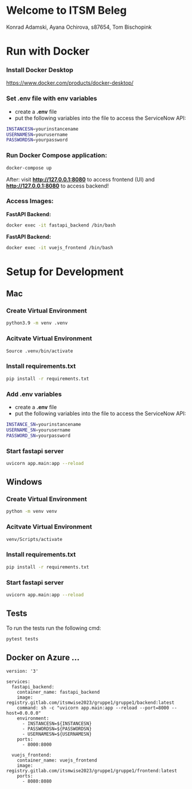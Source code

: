 # Welcome to ITSM Beleg 

Konrad Adamski, Ayana Ochirova, s87654, Tom Bischopink

# Run with Docker

### Install Docker Desktop 

https://www.docker.com/products/docker-desktop/

### Set .env file with env variables

- create a **.env** file 
- put the following variables into the file to access the ServiceNow API:

```bash
INSTANCESN=yourinstancename
USERNAMESN=yourusername
PASSWORDSN=yourpassword
```

### Run Docker Compose application:

```bash
docker-compose up
```

After: visit **http://127.0.0.1:8080** to access frontend (UI) and **http://127.0.0.1:8080** to access backend!

### Access Images:

**FastAPI Backend:**
```bash
docker exec -it fastapi_backend /bin/bash
```

**FastAPI Backend:**
```bash
docker exec -it vuejs_frontend /bin/bash
```

# Setup for Development

## **Mac**
### Create Virtual Environment
```bash 
python3.9 -m venv .venv
```
### Acitvate Virtual Environment
```bash
Source .venv/bin/activate
```

### Install requirements.txt
```bash
pip install -r requirements.txt
```

### Add .env variables

- create a **.env** file 
- put the following variables into the file to access the ServiceNow API:

```bash
INSTANCE_SN=yourinstancename
USERNAME_SN=yourusername
PASSWORD_SN=yourpassword
```

### Start fastapi server
```bash
uvicorn app.main:app --reload
```


## **Windows**
### Create Virtual Environment
```bash 
python -m venv venv
```
### Acitvate Virtual Environment
```bash
venv/Scripts/activate
```

### Install requirements.txt 
```bash
pip install -r requirements.txt
```

### Start fastapi server
```bash
uvicorn app.main:app --reload
```

## **Tests**
To run the tests run the following cmd:
```bash
pytest tests
```


## Docker on Azure ...

```Docker
version: '3'

services:
  fastapi_backend:
    container_name: fastapi_backend
    image: registry.gitlab.com/itsmwise2023/gruppe1/gruppe1/backend:latest
    command: sh -c "uvicorn app.main:app --reload --port=8000 --host=0.0.0.0"
    environment:
      - INSTANCESN=${INSTANCESN}
      - PASSWORDSN=${PASSWORDSN}
      - USERNAMESN=${USERNAMESN}
    ports:
      - 8000:8000

  vuejs_frontend:
    container_name: vuejs_frontend
    image: registry.gitlab.com/itsmwise2023/gruppe1/gruppe1/frontend:latest
    ports:
      - 8080:8080
```